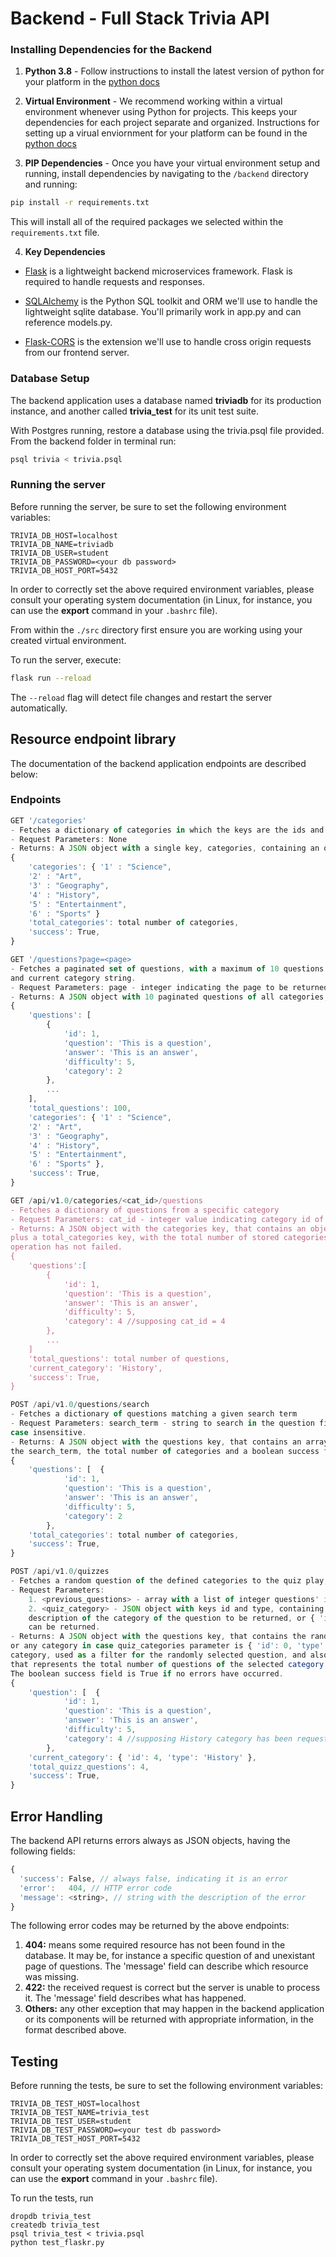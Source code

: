 # Backend - Full Stack Trivia API 

### Installing Dependencies for the Backend

1. **Python 3.8** - Follow instructions to install the latest version of python for your platform in the [python docs](https://docs.python.org/3/using/unix.html#getting-and-installing-the-latest-version-of-python)


2. **Virtual Environment** - We recommend working within a virtual environment whenever using Python for projects. This keeps your dependencies for each project separate and organized. Instructions for setting up a virual enviornment for your platform can be found in the [python docs](https://packaging.python.org/guides/installing-using-pip-and-virtual-environments/)


3. **PIP Dependencies** - Once you have your virtual environment setup and running, install dependencies by navigating to the `/backend` directory and running:
```bash
pip install -r requirements.txt
```
This will install all of the required packages we selected within the `requirements.txt` file.


4. **Key Dependencies**
 - [Flask](http://flask.pocoo.org/)  is a lightweight backend microservices framework. Flask is required to handle requests and responses.

 - [SQLAlchemy](https://www.sqlalchemy.org/) is the Python SQL toolkit and ORM we'll use to handle the lightweight sqlite database. You'll primarily work in app.py and can reference models.py. 

 - [Flask-CORS](https://flask-cors.readthedocs.io/en/latest/#) is the extension we'll use to handle cross origin requests from our frontend server. 

### Database Setup

The backend application uses a database named **triviadb** for its production instance, and another called **trivia_test** for its unit test suite.

With Postgres running, restore a database using the trivia.psql file provided. From the backend folder in terminal run:
```bash
psql trivia < trivia.psql
```

### Running the server

Before running the server, be sure to set the following environment variables:

```
TRIVIA_DB_HOST=localhost
TRIVIA_DB_NAME=triviadb
TRIVIA_DB_USER=student
TRIVIA_DB_PASSWORD=<your db password>
TRIVIA_DB_HOST_PORT=5432
```

In order to correctly set the above required environment variables, please consult your operating system documentation (in Linux, for instance, you can use the **export** command in your `.bashrc` file).

From within the `./src` directory first ensure you are working using your created virtual environment.

To run the server, execute:

```bash
flask run --reload
```

The `--reload` flag will detect file changes and restart the server automatically.

## Resource endpoint library

The documentation of the backend application endpoints are described below:

### Endpoints

```js
GET '/categories'
- Fetches a dictionary of categories in which the keys are the ids and the value is the corresponding string of the category
- Request Parameters: None
- Returns: A JSON object with a single key, categories, containing an object of id: category_string key:value pairs. 
{
    'categories': { '1' : "Science",
    '2' : "Art",
    '3' : "Geography",
    '4' : "History",
    '5' : "Entertainment",
    '6' : "Sports" }
    'total_categories': total number of categories,
    'success': True,
}
```

```js
GET '/questions?page=<page>
- Fetches a paginated set of questions, with a maximum of 10 questions per page, a total number of questions, all categories
and current category string. 
- Request Parameters: page - integer indicating the page to be returned
- Returns: A JSON object with 10 paginated questions of all categories, total questions, object including the set of all categories, and a success key indicating no error has occurred.
{
    'questions': [
        {
            'id': 1,
            'question': 'This is a question',
            'answer': 'This is an answer', 
            'difficulty': 5,
            'category': 2
        },
        ...
    ],
    'total_questions': 100,
    'categories': { '1' : "Science",
    '2' : "Art",
    '3' : "Geography",
    '4' : "History",
    '5' : "Entertainment",
    '6' : "Sports" },
    'success': True,
}
```


```js
GET /api/v1.0/categories/<cat_id>/questions
- Fetches a dictionary of questions from a specific category
- Request Parameters: cat_id - integer value indicating category id of the questions to be returned
- Returns: A JSON object with the categories key, that contains an object of id: category_string key:value pairs, 
plus a total_categories key, with the total number of stored categories, and a boolean success key, indicating the 
operation has not failed.
{
    'questions':[
        {
            'id': 1,
            'question': 'This is a question',
            'answer': 'This is an answer', 
            'difficulty': 5,
            'category': 4 //supposing cat_id = 4
        },
        ...
    ]
    'total_questions': total number of questions,
    'current_category': 'History',
    'success': True,
}
```


```js
POST /api/v1.0/questions/search
- Fetches a dictionary of questions matching a given search term
- Request Parameters: search_term - string to search in the question field of the question objects. The search is
case insensitive.
- Returns: A JSON object with the questions key, that contains an array of question objects whose question field matches
the search_term, the total number of categories and a boolean success field that is true if there were no erros.
{
    'questions': [  {
            'id': 1,
            'question': 'This is a question',
            'answer': 'This is an answer', 
            'difficulty': 5,
            'category': 2
        },
    'total_categories': total number of categories,
    'success': True,
}
```


```js
POST /api/v1.0/quizzes
- Fetches a random question of the defined categories to the quiz play, that is not inside the previous questions array
- Request Parameters:
    1. <previous_questions> - array with a list of integer questions' ids of questions that cannot be returned.
    2. <quiz_category> - JSON object with keys id and type, containing respectively the integer id and the string 
    description of the category of the question to be returned, or { 'id': 0, 'type': 'All' } in case any category
    can be returned.
- Returns: A JSON object with the questions key, that contains the random question object of the specified category,
or any category in case quiz_categories parameter is { 'id': 0, 'type': 'All' }, the object representing the current
category, used as a filter for the randomly selected question, and also the total_quizz_questions, an integer value
that represents the total number of questions of the selected category (or categories) in the database.
The boolean success field is True if no errors have occurred.
{
    'question': [  {
            'id': 1,
            'question': 'This is a question',
            'answer': 'This is an answer', 
            'difficulty': 5,
            'category': 4 //supposing History category has been requested
        },
    'current_category': { 'id': 4, 'type': 'History' },
    'total_quizz_questions': 4,
    'success': True,
}
```


## Error Handling

The backend API returns errors always as JSON objects, having the following fields:

```js
{
  'success': False, // always false, indicating it is an error
  'error':   404, // HTTP error code
  'message': <string>, // string with the description of the error
}
```

The following error codes may be returned by the above endpoints:
1. **404:** means some required resource has not been found in the database. It may be, for instance a specific question of and unexistant page of questions. The 'message' field can describe which resource was missing.
2. **422:** the received request is correct but the server is unable to process it. The 'message' field describes what has happened.
3. **Others:** any other exception that may happen in the backend application or its components will be returned with appropriate information, in the format described above.

## Testing

Before running the tests, be sure to set the following environment variables:

```
TRIVIA_DB_TEST_HOST=localhost
TRIVIA_DB_TEST_NAME=trivia_test
TRIVIA_DB_TEST_USER=student
TRIVIA_DB_TEST_PASSWORD=<your test db password>
TRIVIA_DB_TEST_HOST_PORT=5432
```

In order to correctly set the above required environment variables, please consult your operating system documentation (in Linux, for instance, you can use the **export** command in your `.bashrc` file).

To run the tests, run
```
dropdb trivia_test
createdb trivia_test
psql trivia_test < trivia.psql
python test_flaskr.py
```
